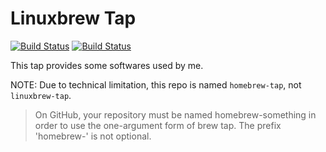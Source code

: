 Linuxbrew Tap
=============

[![Build Status](https://cloud.drone.io/api/badges/dochang/homebrew-tap/status.svg)](https://cloud.drone.io/dochang/homebrew-tap)
[![Build Status](https://travis-ci.org/dochang/homebrew-tap.svg?branch=master)](https://travis-ci.org/dochang/homebrew-tap)

This tap provides some softwares used by me.

NOTE: Due to technical limitation, this repo is named `homebrew-tap`, not
`linuxbrew-tap`.

> On GitHub, your repository must be named homebrew-something in order to use
> the one-argument form of brew tap. The prefix 'homebrew-' is not optional.
